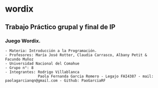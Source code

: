 # wordix

## Trabajo Práctico grupal y final de IP

### Juego Wordix.

```
- Materia: Introducción a la Programación.
- Profesores: María José Rotter, Claudia Carrasco, Albany Petit & Facundo Muñoz
- Universidad Nacional del Comahue
- Grupo n°: 8
- Integrantes: Rodrigo Villablanca
               Paola Fernanda Garcia Romero - Legajo FAI4387 - mail: paolagarcianqn@gmail.com - Github: PaoGarciaRF
```
